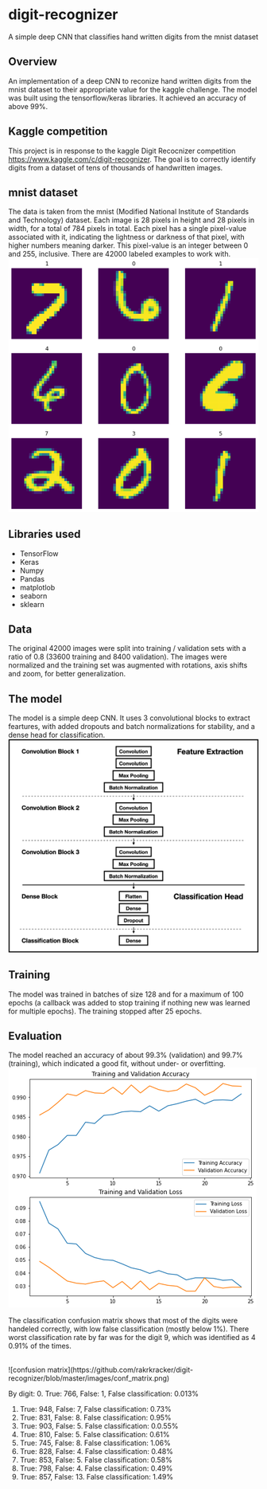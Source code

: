 # digit-recognizer
A simple deep CNN that classifies hand written digits from the mnist dataset

## Overview
An implementation of a deep CNN to reconize hand written digits from the mnist dataset to their appropriate value
for the kaggle challenge.
The model was built using the tensorflow/keras libraries.
It achieved an accuracy of above 99%.

## Kaggle competition
This project is in response to the kaggle Digit Recocnizer competition https://www.kaggle.com/c/digit-recognizer.
The goal is to correctly identify digits from a dataset of tens of thousands of handwritten images.

## mnist dataset
The data is taken from the mnist (Modified National Institute of Standards and Technology) dataset.
Each image is 28 pixels in height and 28 pixels in width, for a total of 784 pixels in total. Each pixel has a single pixel-value associated with it, indicating the lightness or darkness of that pixel, with higher numbers meaning darker. This pixel-value is an integer between 0 and 255, inclusive. There are 42000 labeled examples to work with.<br/>
![mnist dataset](https://github.com/rakrkracker/digit-recognizer/blob/master/images/mnist_ex.png)

## Libraries used
* TensorFlow
* Keras
* Numpy
* Pandas
* matplotlob
* seaborn
* sklearn

## Data
The original 42000 images were split into training / validation sets with a ratio of 0.8 (33600 training and 8400 validation).
The images were normalized and the training set was augmented with rotations, axis shifts and zoom, for better generalization.

## The model
The model is a simple deep CNN. It uses 3 convolutional blocks to extract feartures, with added dropouts and batch normalizations for stability,
and a dense head for classification.<br/>
![model architecture](https://github.com/rakrkracker/digit-recognizer/blob/master/images/cnn_model_simple.png)

## Training
The model was trained in batches of size 128 and for a maximum of 100 epochs (a callback was added to stop training if nothing new was learned for multiple epochs).
The training stopped after 25 epochs.

## Evaluation
The model reached an accuracy of about 99.3% (validation) and 99.7% (training), which indicated a good fit, without under- or overfitting.<br/>
![learning plots](https://github.com/rakrkracker/digit-recognizer/blob/master/images/training_plots.png)

The classification confusion matrix shows that most of the digits were handeled correctly, with low false classification (mostly below 1%).
There worst classification rate by far was for the digit 9, which was identified as 4 0.91% of the times.

<br/>
![confusion matrix](https://github.com/rakrkracker/digit-recognizer/blob/master/images/conf_matrix.png)

By digit:
0. True: 766, False: 1, False classification: 0.013%
1. True: 948, False: 7, False classification: 0.73%
2. True: 831, False: 8. False classification: 0.95%
3. True: 903, False: 5. False classification: 0.0.55%
4. True: 810, False: 5. False classification: 0.61%
5. True: 745, False: 8. False classification: 1.06%
6. True: 828, False: 4. False classification: 0.48%
7. True: 853, False: 5. False classification: 0.58%
8. True: 798, False: 4. False classification: 0.49%
9. True: 857, False: 13. False classification: 1.49%
